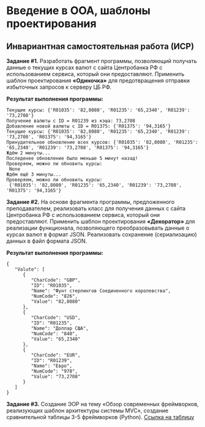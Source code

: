 # Введение в ООА, шаблоны проектирования
## Инвариантная самостоятельная работа (ИСР)

**Задание #1.** Разработать фрагмент программы, позволяющий получать данные о текущих курсах валют с сайта Центробанка РФ с использованием сервиса, который они предоставляют. Применить шаблон проектирования **«Одиночка»** для предотвращения отправки избыточных запросов к серверу ЦБ РФ. 


**Результат выполнения программы:**
```
Текущие курсы: {'R01035': '82,8080', 'R01235': '65,2340', 'R01239': '73,2708'}
Получение валюты с ID = R01239 из кэша: 73,2708
Добавление новой валюты с ID = R01375: {'R01375': '94,3165'}
Текущие курсы: {'R01035': '82,8080', 'R01235': '65,2340', 'R01239': '73,2708', 'R01375': '94,3165'}
Принудительное обновление всех курсов: {'R01035': '82,8080', 'R01235': '65,2340', 'R01239': '73,2708', 'R01375': '94,3165'}
Ждём 2 минуты...
Последенее обновление было меньше 5 минут назад!
Проверяем, можно ли обновить курсы:
 None
Ждём ещё 3 минуты...
Проверяем, можно ли обновить курсы:
 {'R01035': '82,8080', 'R01235': '65,2340', 'R01239': '73,2708', 'R01375': '94,3165'}

```
**Задание #2.** На основе фрагмента программы, предложенного преподавателем, реализовать класс для получения данных с сайта Центробанка РФ с использованием сервиса, который они предоставляют. Применить шаблон проектирования **«Декоратор»** для реализации функционала, позволяющего преобразовывать данные о курсах валют в формат JSON. Реализовать сохранение (сериализацию) данных в файл формата JSON. 

**Результат выполнения программы:**

```
{
   "Valute": [
      {
         "CharCode": "GBP",
         "ID": "R01035",
         "Name": "Фунт стерлингов Соединенного королевства",
         "NumCode": "826",
         "Value": "82,8080"
      },
      {
         "CharCode": "USD",
         "ID": "R01235",
         "Name": "Доллар США",
         "NumCode": "840",
         "Value": "65,2340"
      },
      {
         "CharCode": "EUR",
         "ID": "R01239",
         "Name": "Евро",
         "NumCode": "978",
         "Value": "73,2708"
      }
   ]
}
```
**Задание #3.** Создание ЭОР на тему «Обзор современных фреймворков, реализующих шаблон архитектуры системы MVC», создание сравнительной таблицы 3-5 фреймворков (Python). 
[Ссылка на таблицу](https://github.com/python-advance/sem6-t3-Yalkinzsun/blob/master/%D0%98%D0%BD%D0%B2%D0%B0%D1%80%D0%B8%D0%B0%D0%BD%D1%82%D0%BD%D0%B0%D1%8F%20%D1%81%D0%B0%D0%BC%D0%BE%D1%81%D1%82%D0%BE%D1%8F%D1%82%D0%B5%D0%BB%D1%8C%D0%BD%D0%B0%D1%8F%20%D1%80%D0%B0%D0%B1%D0%BE%D1%82%D0%B0/%D0%97%D0%B0%D0%B4%D0%B0%D0%BD%D0%B8%D0%B5%203%20(%D1%84%D1%80%D0%B5%D0%B8%CC%86%D0%BC%D0%B2%D0%BE%D1%80%D0%BA%D0%B8%20%D0%B4%D0%BB%D1%8F%20MVC)/%D0%9E%D0%B1%D0%B7%D0%BE%D1%80%20%D1%81%D0%BE%D0%B2%D1%80%D0%B5%D0%BC%D0%B5%D0%BD%D0%BD%D1%8B%D1%85%20%D1%84%D1%80%D0%B5%D0%B8%CC%86%D0%BC%D0%B2%D0%BE%D1%80%D0%BA%D0%BE%D0%B2.pdf)
 
